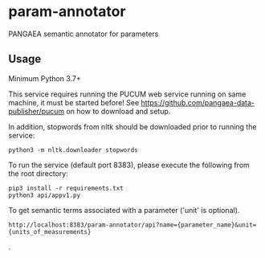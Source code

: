 # param-annotator
PANGAEA semantic annotator for parameters

## Usage
Minimum Python 3.7+

This service requires running the PUCUM web service running on same machine, it must be started before!
See https://github.com/pangaea-data-publisher/pucum on how to download and setup.

In addition, stopwords from nltk should be downloaded prior to running the service:
```
python3 -m nltk.downloader stopwords
```

To run the service (default port 8383), please execute the following from the root directory:

```
pip3 install -r requirements.txt
python3 api/appv1.py
```

To get semantic terms associated with a parameter ('unit' is optional).
```
http://localhost:8383/param-annotator/api?name={parameter_name}&unit={units_of_measurements}
```
.